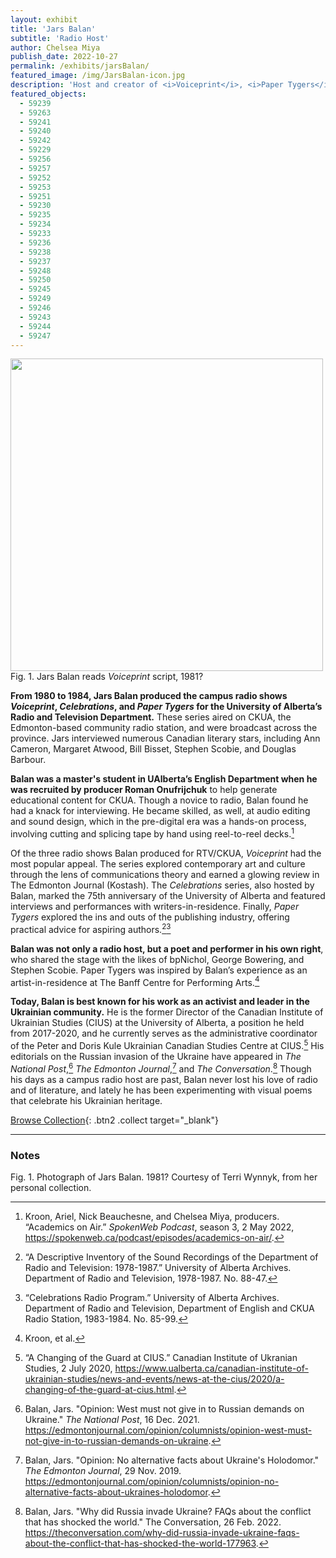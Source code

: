 ```yaml
---
layout: exhibit
title: 'Jars Balan'
subtitle: 'Radio Host'
author: Chelsea Miya
publish_date: 2022-10-27
permalink: /exhibits/jarsBalan/
featured_image: /img/JarsBalan-icon.jpg
description: 'Host and creator of <i>Voiceprint</i>, <i>Paper Tygers</i>, and <i>Celebrations</i>.'
featured_objects: 
  - 59239
  - 59263
  - 59241
  - 59240
  - 59242
  - 59229
  - 59256
  - 59257
  - 59252
  - 59253
  - 59251
  - 59230
  - 59235
  - 59234
  - 59233
  - 59236
  - 59238
  - 59237
  - 59248
  - 59250
  - 59245
  - 59249
  - 59246
  - 59243
  - 59244
  - 59247
---
```



<div class = "figure left">
  <img src="{{ '/img/JarsBalan.jpg' | absolute_url }}" width="500"/>
  <figcaption>Fig. 1. Jars Balan reads <i>Voiceprint</i> script, 1981?</figcaption>
</div>



**From 1980 to 1984, Jars Balan produced the campus radio shows <i>Voiceprint</i>, <i>Celebrations</i>, and <i>Paper Tygers</i> for the University of Alberta’s Radio and Television Department.** These series aired on CKUA, the Edmonton-based community radio station, and were broadcast across the province. Jars interviewed numerous Canadian literary stars, including Ann Cameron, Margaret Atwood, Bill Bisset, Stephen Scobie, and Douglas Barbour. 

**Balan was a master's student in UAlberta’s English Department when he was recruited by producer Roman Onufrijchuk** to help generate educational content for CKUA. Though a novice to radio, Balan found he had a knack for interviewing. He became skilled, as well, at audio editing and sound design, which in the pre-digital era was a hands-on process, involving cutting and splicing tape by hand using reel-to-reel decks.[^1]

Of the three radio shows Balan produced for RTV/CKUA, <i>Voiceprint</i> had the most popular appeal. The series explored contemporary art and culture through the lens of communications theory and earned a glowing review in The Edmonton Journal (Kostash). The <i>Celebrations</i> series, also hosted by Balan, marked the 75th anniversary of the University of Alberta and featured interviews and performances with writers-in-residence. Finally, <i>Paper Tygers</i> explored the ins and outs of the publishing industry, offering practical advice for aspiring authors.[^2][^3]

**Balan was not only a radio host, but a poet and performer in his own right**, who shared the stage with the likes of bpNichol, George Bowering, and Stephen Scobie. Paper Tygers was inspired by Balan’s experience as an artist-in-residence at The Banff Centre for Performing Arts.[^4]

**Today, Balan is best known for his work as an activist and leader in the Ukrainian community.** He is the former Director of the Canadian Institute of Ukrainian Studies (CIUS) at the University of Alberta, a position he held from 2017-2020, and he currently serves as the administrative coordinator of the Peter and Doris Kule Ukrainian Canadian Studies Centre at CIUS.[^5] His editorials on the Russian invasion of the Ukraine have appeared in <i>The National Post</i>,[^6] <i>The Edmonton Journal</i>,[^7] and <i>The Conversation</i>.[^8] Though his days as a campus radio host are past, Balan never lost his love of radio and of literature, and lately he has been experimenting with visual poems that celebrate his Ukrainian heritage.

[Browse Collection](https://ualberta.aviaryplatform.com/collections/1783){: .btn2 .collect target="_blank"}

---

### Notes

Fig. 1. Photograph of Jars Balan. 1981? Courtesy of Terri Wynnyk, from her personal collection.

[^1]: Kroon, Ariel, Nick Beauchesne, and Chelsea Miya, producers. “Academics on Air.” <i>SpokenWeb Podcast</i>, season 3, 2 May 2022, https://spokenweb.ca/podcast/episodes/academics-on-air/.

[^2]: “A Descriptive Inventory of the Sound Recordings of the Department of Radio and Television: 1978-1987.” University of Alberta Archives. Department of Radio and Television, 1978-1987. No. 88-47.

[^3]: “Celebrations Radio Program.” University of Alberta Archives. Department of Radio and Television, Department of English and CKUA Radio Station, 1983-1984. No. 85-99. 

[^4]: Kroon, et al.

[^5]: “A Changing of the Guard at CIUS.” Canadian Institute of Ukranian Studies, 2 July 2020, https://www.ualberta.ca/canadian-institute-of-ukrainian-studies/news-and-events/news-at-the-cius/2020/a-changing-of-the-guard-at-cius.html.

[^6]: Balan, Jars. "Opinion: West must not give in to Russian demands on Ukraine." <i>The National Post</i>, 16 Dec. 2021. https://edmontonjournal.com/opinion/columnists/opinion-west-must-not-give-in-to-russian-demands-on-ukraine.

[^7]: Balan, Jars. "Opinion: No alternative facts about Ukraine's Holodomor." <i>The Edmonton Journal</i>, 29 Nov. 2019. https://edmontonjournal.com/opinion/columnists/opinion-no-alternative-facts-about-ukraines-holodomor.

[^8]: Balan, Jars. "Why did Russia invade Ukraine? FAQs about the conflict that has shocked the world." The Conversation, 26 Feb. 2022. https://theconversation.com/why-did-russia-invade-ukraine-faqs-about-the-conflict-that-has-shocked-the-world-177963.